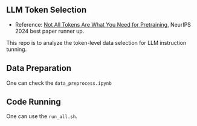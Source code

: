 ## LLM Token Selection
- Reference: [Not All Tokens Are What You Need for Pretraining](https://openreview.net/pdf?id=0NMzBwqaAJ), NeurIPS 2024 best paper runner up.

This repo is to analyze the token-level data selection for LLM instruction tunning.


## Data Preparation

One can check the `data_preprocess.ipynb`

## Code Running

One can use the `run_all.sh`.